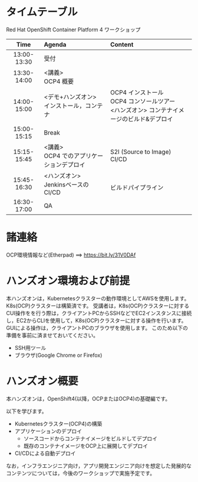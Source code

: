 # タイムテーブル
Red Hat OpenShift Container Platform 4 ワークショップ

|Time|Agenda|Content|
|:---:|:---|:---|
|13:00-13:30|受付||
|13:30-14:00|<講義><br>OCP4 概要||
|14:00-15:00|<デモ+ハンズオン><br>インストール，コンテナ|OCP4 インストール <br> OCP4 コンソールツアー <br><ハンズオン> コンテナイメージのビルド&デプロイ|
|15:00-15:15|Break|
|15:15-15:45|<講義> <br>OCP4 でのアプリケーションデプロイ|S2I (Source to Image) <br> CI/CD|
|15:45-16:30|<ハンズオン><br>JenkinsベースのCI/CD| <br> ビルドパイプライン
|16:30-17:00|QA||

# 諸連絡
OCP環境情報など(Etherpad) ==> https://bit.ly/31V0DAf

# ハンズオン環境および前提
本ハンズオンは，Kubernetesクラスターの動作環境としてAWSを使用します。K8s(OCP)クラスターは構築済です。
受講者は，K8s(OCP)クラスターに対するCUI操作をを行う際は，クライアントPCからSSHなどでEC2インスタンスに接続し，EC2からCLIを使用して，K8s(OCP)クラスターに対する操作を行います。GUIによる操作は，クライアントPCのブラウザを使用します。
このため以下の準備を事前に済ませておいてください。
- SSH用ツール
- ブラウザ(Google Chrome or Firefox)

# ハンズオン概要
本ハンズオンは，OpenShift4(以降，OCPまたはOCP4)の基礎編です。

以下を学びます。
- Kubernetesクラスター(OCP4)の構築
- アプリケーションのデプロイ
  - ソースコードからコンテナイメージをビルドしてデプロイ
  - 既存のコンテナイメージをOCP上に展開してデプロイ
- CI/CDによる自動デプロイ

なお，インフラエンジニア向け，アプリ開発エンジニア向けを想定した発展的なコンテンツについては，今後のワークショップで実施予定です。

